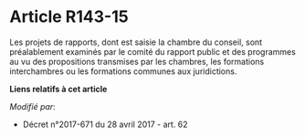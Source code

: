 # Article R143-15

Les projets de rapports, dont est saisie la chambre du conseil, sont préalablement examinés par le comité du rapport public
et des programmes au vu des propositions transmises par les chambres, les formations interchambres ou les formations communes
aux juridictions.

**Liens relatifs à cet article**

_Modifié par_:

  - Décret n°2017-671 du 28 avril 2017 - art. 62
